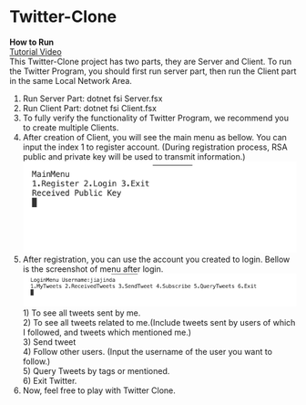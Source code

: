 # Twitter-Clone
**How to Run**  
[Tutorial Video](https://youtu.be/te2EpIyt3qs)  
This Twitter-Clone project has two parts, they are Server and Client. To run the Twitter Program, you should first run server part, then run the Client part in the same Local Network Area.  
1.	Run Server Part: dotnet fsi Server.fsx  
2.	Run Client Part: dotnet fsi Client.fsx  
3.	To fully verify the functionality of Twitter Program, we recommend you to create multiple Clients.  
4.	After creation of Client, you will see the main menu as bellow. You can input the index 1 to register account. (During registration process, RSA public and private key will be used to transmit information.)  ![Github](https://raw.githubusercontent.com/jindajia/Twitter-Clone/master/images/asset1.png)
5.	After registration, you can use the account you created to login. Bellow is the screenshot of menu after login.  ![Github](https://raw.githubusercontent.com/jindajia/Twitter-Clone/master/images/asset2.png)
  1\)	To see all tweets sent by me.  
  2\)	To see all tweets related to me.(Include tweets sent by users of which I followed, and tweets which mentioned me.)  
  3\)	Send tweet  
  4\)	Follow other users. (Input the username of the user you want to follow.)  
  5\)	Query Tweets by tags or mentioned.  
  6\)	Exit Twitter.  
6.  Now, feel free to play with Twitter Clone.
